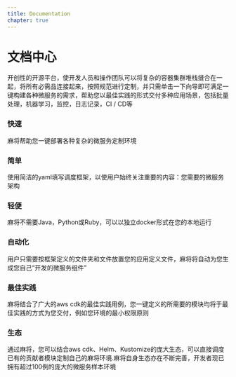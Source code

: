 ```yaml
---
title: Documentation
chapter: true
---
```


# 文档中心

开创性的开源平台，使开发人员和操作团队可以将复杂的容器集群堆栈缝合在一起，将所有必需品连接起来，按照规范进行定制，并只需单击一下向导即可满足一键构建各种微服务的需求，帮助您以最佳实践的形式交付多种应用场景，包括批量处理，机器学习，监控，日志记录，CI / CD等

### 快速

麻将帮助您一键部署各种复杂的微服务定制环境

### 简单

使用简洁的yaml填写调度框架，以使用户始终关注重要的内容：您需要的微服务架构

### 轻便

麻将不需要Java，Python或Ruby，可以以独立docker形式在您的本地运行

### 自动化

用户只需要按框架定义的文件夹和文件放置您的应用定义文件，麻将将自动为您生成您自己“开发的微服务组件”

### 最佳实践

麻将结合了广大的aws cdk的最佳实践用例，您一键定义的所需要的模块均将于最佳实践的方式为您交付，例如您环境的最小权限原则

### 生态

通过麻将，您可以结合aws cdk、Helm、Kustomize的庞大生态，可以直接调度已有的贡献者模块定制自己的麻将环境.麻将自身生态亦在不断完善，开发者现已拥有超过100例的庞大的微服务样本环境
